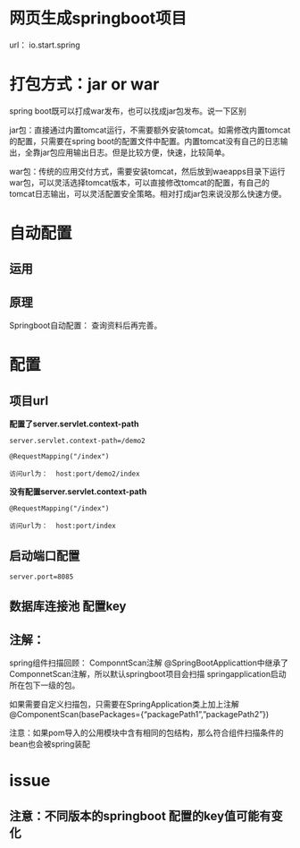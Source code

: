 # 网页生成springboot项目

url： io.start.spring



# 打包方式：jar or war



spring boot既可以打成war发布，也可以找成jar包发布。说一下区别

jar包：直接通过内置tomcat运行，不需要额外安装tomcat。如需修改内置tomcat的配置，只需要在spring boot的配置文件中配置。内置tomcat没有自己的日志输出，全靠jar包应用输出日志。但是比较方便，快速，比较简单。

war包：传统的应用交付方式，需要安装tomcat，然后放到waeapps目录下运行war包，可以灵活选择tomcat版本，可以直接修改tomcat的配置，有自己的tomcat日志输出，可以灵活配置安全策略。相对打成jar包来说没那么快速方便。



# 自动配置

## 运用

## 原理

Springboot自动配置：
查询资料后再完善。



# 配置

## 项目url

**配置了server.servlet.context-path**

```
server.servlet.context-path=/demo2

@RequestMapping("/index")

访问url为：  host:port/demo2/index
```

**没有配置server.servlet.context-path**

```
@RequestMapping("/index")

访问url为：  host:port/index
```

## 启动端口配置

```
server.port=8085
```

## 数据库连接池 配置key



## 注解：

spring组件扫描回顾：
ComponntScan注解
@SpringBootApplicattion中继承了ComponnetScan注解，所以默认springboot项目会扫描 springapplication启动所在包下一级的包。

如果需要自定义扫描包，只需要在SpringApplication类上加上注解@ComponentScan(basePackages={“packagePath1”,”packagePath2”})

注意：如果pom导入的公用模块中含有相同的包结构，那么符合组件扫描条件的bean也会被spring装配





# issue

## 注意：不同版本的springboot 配置的key值可能有变化

